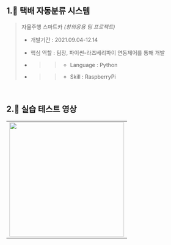 ## 1.🎁 택배 자동분류 시스템

> 자율주행 스마트카 _(창의응용 팀 프로젝트)_
> - 개발기간 : 2021.09.04-12.14
> - 핵심 역할 : 팀장, 파이썬-라즈베리파이 연동제어를 통해 개발
>
> - >> - Language : Python
> - >> - Skill : RaspberryPi

<br />

## 2.📼 실습 테스트 영상
<table>
  <tbody>
    <tr>
      <td>
        <a href="https://www.youtube.com/watch?v=HywsAdQ7ZGA&list=PLA7DQVYBXo2g9kVz4FXOue5C71AWP066V&pp=gAQBiAQB" title="택배 자동분류 시스템 실습 테스트">
          <img align="center" src="https://i.ytimg.com/vi/HywsAdQ7ZGA/oar2.jpg?sqp=-oaymwEYCJUDENAFSFqQAgHyq4qpAwcIARUAAIhC&rs=AOn4CLDx2jte627H28pC53-5eaUdwYrhng" width="300" alt-text="택배 자동분류 시스템 실습 테스트">
        </a>
      </td

